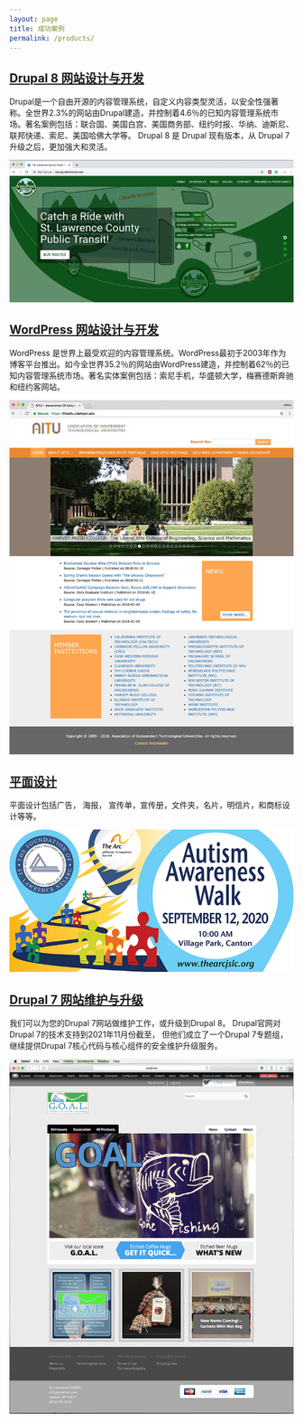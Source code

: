 ```yaml
---
layout: page
title: 成功案例
permalink: /products/
---
```


## [Drupal 8 网站设计与开发](/drupal-8-website-examples/)

Drupal是一个自由开源的内容管理系统，自定义内容类型灵活，以安全性强著称。全世界2.3%的网站由Drupal建造，并控制着4.6％的已知内容管理系统市场。著名案例包括：联合国、美国白宫、美国商务部、纽约时报、华纳、迪斯尼、联邦快递、索尼、美国哈佛大学等。
Drupal 8 是 Drupal 现有版本，从 Drupal 7 升级之后，更加强大和灵活。

[![Site Home](/images/publicTransitHome1.jpg "slcnypublictransit.com Home")](/drupal-8-website-examples/)

## [WordPress 网站设计与开发](/wordPress-website-examples/)

WordPress 是世界上最受欢迎的内容管理系统。WordPress最初于2003年作为博客平台推出。如今全世界35.2％的网站由WordPress建造，并控制着62％的已知内容管理系统市场。著名实体案例包括：索尼手机，华盛顿大学，梅赛德斯奔驰和纽约客网站。

[![Site Home](/images/theAitu1.jpg "theaitu.com Home")](/wordPress-website-examples/)

## [平面设计](/graphic-design-examples/)

平面设计包括广告， 海报， 宣传单，宣传册，文件夹，名片，明信片，和商标设计等等。

[![Autism Walk Banner](/images/autismWalkBanner.jpg "Autism Walk Banner")](/graphic-design-examples/)

## [Drupal 7 网站维护与升级](/drupal-7-website-examples/)

我们可以为您的Drupal 7网站做维护工作，或升级到Drupal 8。 Drupal官网对Drupal 7的技术支持到2021年11月份截至， 但他们成立了一个Drupal 7专题组，继续提供Drupal 7核心代码与核心组件的安全维护升级服务。

[![Site Home](/images/goalHome.jpg "shopthearcjslc.org Home")](/drupal-7-website-examples/)
